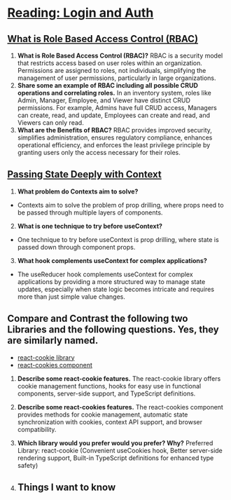 #  [Reading: Login and Auth](https://github.com/codefellows/seattle-code-javascript-401d59/tree/main/class-33)

## [What is Role Based Access Control (RBAC)](https://www.digitalguardian.com/blog/what-role-based-access-control-rbac-examples-benefits-and-more)
1. **What is Role Based Access Control (RBAC)?** RBAC is a security model that restricts access based on user roles within an organization. Permissions are assigned to roles, not individuals, simplifying the management of user permissions, particularly in large organizations.
2. **Share some an example of RBAC including all possible CRUD operations and correlating roles.** In an inventory system, roles like Admin, Manager, Employee, and Viewer have distinct CRUD permissions. For example, Admins have full CRUD access, Managers can create, read, and update, Employees can create and read, and Viewers can only read.
3. **What are the Benefits of RBAC?** RBAC provides improved security, simplifies administration, ensures regulatory compliance, enhances operational efficiency, and enforces the least privilege principle by granting users only the access necessary for their roles.

## [Passing State Deeply with Context](https://react.dev/learn/passing-data-deeply-with-context)
1. **What problem do Contexts aim to solve?**
* Contexts aim to solve the problem of prop drilling, where props need to be passed through multiple layers of components.
2. **What is one technique to try before useContext?**
* One technique to try before useContext is prop drilling, where state is passed down through component props.
3. **What hook complements useContext for complex applications?**
* The useReducer hook complements useContext for complex applications by providing a more structured way to manage state updates, especially when state logic becomes intricate and requires more than just simple value changes.

## Compare and Contrast the following two Libraries and the following questions. Yes, they are similarly named.
* [react-cookie library](https://www.npmjs.com/package/react-cookie)
* [react-cookies component](https://www.npmjs.com/package/react-cookies)
1. **Describe some react-cookie features.** The react-cookie library offers cookie management functions, hooks for easy use in functional components, server-side support, and TypeScript definitions.
2. **Describe some react-cookies features.** The react-cookies component provides methods for cookie management, automatic state synchronization with cookies, context API support, and browser compatibility.
3. **Which library would you prefer would you prefer? Why?** Preferred Library: react-cookie (Convenient useCookies hook, Better server-side rendering support, Built-in TypeScript definitions for enhanced type safety)

4. ## Things I want to know

